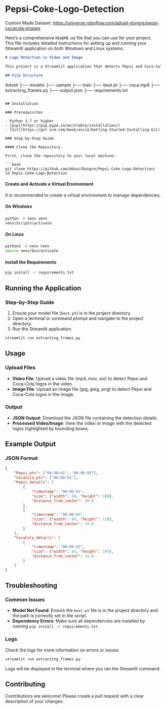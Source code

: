 # Pepsi-Coke-Logo-Detection

Custom Made Dataset: https://universe.roboflow.com/advait-dongre/pepsi-cocacola-images

Here’s a comprehensive `README.md` file that you can use for your project. This file includes detailed instructions for setting up and running your Streamlit application on both Windows and Linux systems.

```markdown
# Logo Detection in Video and Image

This project is a Streamlit application that detects Pepsi and Coca-Cola logos in videos and images. The application uses the YOLO (You Only Look Once) object detection model to identify and locate the logos, and it outputs the results in both visual and JSON formats.

## File Structure

```
Advait
├── models
├── sample
├── train
├── best.pt
├── coca.mp4
├── extracting_frames.py
├── output.json
├── requirements.txt
```

## Installation

### Prerequisites

- Python 3.7 or higher
- [pip](https://pip.pypa.io/en/stable/installation/)
- [Git](https://git-scm.com/book/en/v2/Getting-Started-Installing-Git)

### Step-by-Step Guide

#### Clone the Repository

First, clone the repository to your local machine:

```bash
git clone https://github.com/AdvaitDongre/Pepsi-Coke-Logo-Detection/
cd Pepsi-Coke-Logo-Detection
```

#### Create and Activate a Virtual Environment

It is recommended to create a virtual environment to manage dependencies.

##### On Windows

```bash
python -m venv venv
venv\Scripts\activate
```

##### On Linux

```bash
python3 -m venv venv
source venv/bin/activate
```

#### Install the Requirements

```bash
pip install -r requirements.txt
```

## Running the Application

### Step-by-Step Guide

1. Ensure your model file (`best.pt`) is in the project directory.
2. Open a terminal or command prompt and navigate to the project directory.
3. Run the Streamlit application.

```bash
streamlit run extracting_frames.py
```

## Usage

### Upload Files

- **Video File**: Upload a video file (mp4, mov, avi) to detect Pepsi and Coca-Cola logos in the video.
- **Image File**: Upload an image file (jpg, jpeg, png) to detect Pepsi and Coca-Cola logos in the image.

### Output

- **JSON Output**: Download the JSON file containing the detection details.
- **Processed Video/Image**: View the video or image with the detected logos highlighted by bounding boxes.

## Example Output

### JSON Format

```json
{
    "Pepsi_pts": ["00:00:01", "00:00:03"],
    "CocaCola_pts": ["00:00:02"],
    "Pepsi_details": [
        {
            "timestamp": "00:00:01",
            "size": {"width": 50, "height": 100},
            "distance_from_center": 30.0
        },
        {
            "timestamp": "00:00:03",
            "size": {"width": 60, "height": 110},
            "distance_from_center": 35.0
        }
    ],
    "CocaCola_details": [
        {
            "timestamp": "00:00:02",
            "size": {"width": 55, "height": 105},
            "distance_from_center": 32.0
        }
    ]
}
```

## Troubleshooting

### Common Issues

- **Model Not Found**: Ensure the `best.pt` file is in the project directory and the path is correctly set in the script.
- **Dependency Errors**: Make sure all dependencies are installed by running `pip install -r requirements.txt`.

### Logs

Check the logs for more information on errors or issues:

```bash
streamlit run extracting_frames.py
```

Logs will be displayed in the terminal where you ran the Streamlit command.

## Contributing

Contributions are welcome! Please create a pull request with a clear description of your changes.
